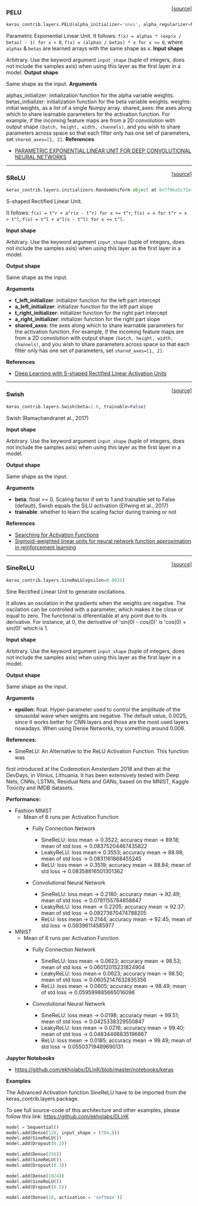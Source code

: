 <span style="float:right;">[[source]](https://github.com/keras-team/keras-contrib/blob/master/keras_contrib/layers/advanced_activations.py#L11)</span>
### PELU

```python
keras_contrib.layers.PELU(alpha_initializer='ones', alpha_regularizer=None, alpha_constraint=None, beta_initializer='ones', beta_regularizer=None, beta_constraint=None, shared_axes=None)
```

Parametric Exponential Linear Unit.
It follows:
`f(x) = alphas * (exp(x / betas) - 1) for x < 0`,
`f(x) = (alphas / betas) * x for x >= 0`,
where `alphas` & `betas` are learned arrays with the same shape as x.
__Input shape__

Arbitrary. Use the keyword argument `input_shape`
(tuple of integers, does not include the samples axis)
when using this layer as the first layer in a model.
__Output shape__

Same shape as the input.
__Arguments__

alphas_initializer: initialization function for the alpha variable weights.
betas_initializer: initialization function for the beta variable weights.
weights: initial weights, as a list of a single Numpy array.
shared_axes: the axes along which to share learnable
parameters for the activation function.
For example, if the incoming feature maps
are from a 2D convolution
with output shape `(batch, height, width, channels)`,
and you wish to share parameters across space
so that each filter only has one set of parameters,
set `shared_axes=[1, 2]`.
__References__

- [PARAMETRIC EXPONENTIAL LINEAR UNIT FOR DEEP CONVOLUTIONAL NEURAL NETWORKS](https://arxiv.org/abs/1605.09332v3)

----

<span style="float:right;">[[source]](https://github.com/keras-team/keras-contrib/blob/master/keras_contrib/layers/advanced_activations.py#L119)</span>
### SReLU

```python
keras_contrib.layers.initializers.RandomUniform object at 0x7f9ba5c71ef0>, t_right_initializer=<keras.initializers.RandomUniform object at 0x7f9ba5c71f28>, a_right_initializer='ones', shared_axes=None)
```

S-shaped Rectified Linear Unit.

It follows:
`f(x) = t^r + a^r(x - t^r) for x >= t^r`,
`f(x) = x for t^r > x > t^l`,
`f(x) = t^l + a^l(x - t^l) for x <= t^l`.

__Input shape__

Arbitrary. Use the keyword argument `input_shape`
(tuple of integers, does not include the samples axis)
when using this layer as the first layer in a model.

__Output shape__

Same shape as the input.

__Arguments__

- __t_left_initializer__: initializer function for the left part intercept
- __a_left_initializer__: initializer function for the left part slope
- __t_right_initializer__: initializer function for the right part intercept
- __a_right_initializer__: initializer function for the right part slope
- __shared_axes__: the axes along which to share learnable
    parameters for the activation function.
    For example, if the incoming feature maps
    are from a 2D convolution
    with output shape `(batch, height, width, channels)`,
    and you wish to share parameters across space
    so that each filter only has one set of parameters,
    set `shared_axes=[1, 2]`.

__References__

- [Deep Learning with S-shaped Rectified Linear Activation Units](http://arxiv.org/abs/1512.07030)

----

<span style="float:right;">[[source]](https://github.com/keras-team/keras-contrib/blob/master/keras_contrib/layers/advanced_activations.py#L242)</span>
### Swish

```python
keras_contrib.layers.Swish(beta=1.0, trainable=False)
```

Swish (Ramachandranet al., 2017)

__Input shape__

Arbitrary. Use the keyword argument `input_shape`
(tuple of integers, does not include the samples axis)
when using this layer as the first layer in a model.

__Output shape__

Same shape as the input.

__Arguments__

- __beta__: float >= 0. Scaling factor
    if set to 1 and trainable set to False (default), Swish equals the SiLU activation (Elfwing et al., 2017)
- __trainable__: whether to learn the scaling factor during training or not

__References__

- [Searching for Activation Functions](https://arxiv.org/abs/1710.05941)
- [Sigmoid-weighted linear units for neural network function approximation in reinforcement learning](https://arxiv.org/abs/1702.03118)

----

<span style="float:right;">[[source]](https://github.com/keras-team/keras-contrib/blob/master/keras_contrib/layers/advanced_activations.py#L289)</span>
### SineReLU

```python
keras_contrib.layers.SineReLU(epsilon=0.0025)
```

Sine Rectified Linear Unit to generate oscilations.

It allows an oscilation in the gradients when the weights are negative.
The oscilation can be controlled with a parameter, which makes it be close
or equal to zero. The functional is diferentiable at any point due to its derivative.
For instance, at 0, the derivative of 'sin(0) - cos(0)' is 'cos(0) + sin(0)' which is 1.

__Input shape__

Arbitrary. Use the keyword argument `input_shape`
(tuple of integers, does not include the samples axis)
when using this layer as the first layer in a model.

__Output shape__

Same shape as the input.

__Arguments__

- __epsilon__: float. Hyper-parameter used to control the amplitude of the sinusoidal wave when weights are negative.
         The default value, 0.0025, since it works better for CNN layers and those are the most used layers nowadays.
         When using Dense Networks, try something around 0.006.

__References:__

- SineReLU: An Alternative to the ReLU Activation Function. This function was

first introduced at the Codemotion Amsterdam 2018 and then at the DevDays, in Vilnius, Lithuania.
It has been extensively tested with Deep Nets, CNNs, LSTMs, Residual Nets and GANs, based
on the MNIST, Kaggle Toxicity and IMDB datasets.

__Performance:__


- Fashion MNIST
  * Mean of 6 runs per Activation Function
    * Fully Connection Network
      - SineReLU: loss mean -> 0.3522; accuracy mean -> 89.18; mean of std loss -> 0.08375204467435822
      - LeakyReLU: loss mean-> 0.3553; accuracy mean -> 88.98; mean of std loss -> 0.0831161868455245
      - ReLU: loss mean -> 0.3519; accuracy mean -> 88.84; mean of std loss -> 0.08358816501301362

    * Convolutional Neural Network

      - SineReLU: loss mean -> 0.2180; accuracy mean -> 92.49; mean of std loss -> 0.0781155784858847
      - LeakyReLU: loss mean -> 0.2205; accuracy mean -> 92.37; mean of std loss -> 0.09273670474788205
      - ReLU: loss mean -> 0.2144; accuracy mean -> 92.45; mean of std loss -> 0.09396114585977
- MNIST
  * Mean of 6 runs per Activation Function
    * Fully Connection Network
      - SineReLU: loss mean -> 0.0623; accuracy mean -> 98.53; mean of std loss -> 0.06012015231824904
      - LeakyReLU: loss mean-> 0.0623; accuracy mean -> 98.50; mean of std loss -> 0.06052147632835356
      - ReLU: loss mean -> 0.0605; accuracy mean -> 98.49; mean of std loss -> 0.059599885665016096

    * Convolutional Neural Network

      - SineReLU: loss mean -> 0.0198; accuracy mean -> 99.51; mean of std loss -> 0.0425338329550847
      - LeakyReLU: loss mean -> 0.0216; accuracy mean -> 99.40; mean of std loss -> 0.04834468835196667
      - ReLU: loss mean -> 0.0185; accuracy mean -> 99.49; mean of std loss -> 0.05503719489690131

__Jupyter Notebooks__

- https://github.com/ekholabs/DLinK/blob/master/notebooks/keras

__Examples__

The Advanced Activation function SineReLU have to be imported from the
keras_contrib.layers package.

To see full source-code of this architecture and other examples,
please follow this link: https://github.com/ekholabs/DLinK

```python
model = Sequential()
model.add(Dense(128, input_shape = (784,)))
model.add(SineReLU())
model.add(Dropout(0.2))

model.add(Dense(256))
model.add(SineReLU())
model.add(Dropout(0.3))

model.add(Dense(1024))
model.add(SineReLU())
model.add(Dropout(0.5))

model.add(Dense(10, activation = 'softmax'))
```
